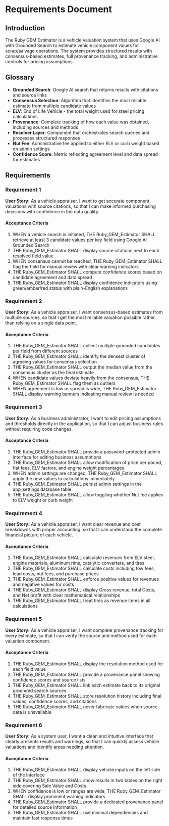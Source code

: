 # Requirements Document

## Introduction

The Ruby GEM Estimator is a vehicle valuation system that uses Google AI with Grounded Search to estimate vehicle component values for scrap/salvage operations. The system provides structured results with consensus-based estimates, full provenance tracking, and administrative controls for pricing assumptions.

## Glossary

- **Grounded Search**: Google AI search that returns results with citations and source links
- **Consensus Selection**: Algorithm that identifies the most reliable estimate from multiple candidate values
- **ELV**: End of Life Vehicle - the total weight used for steel pricing calculations
- **Provenance**: Complete tracking of how each value was obtained, including sources and methods
- **Resolver Layer**: Component that orchestrates search queries and processes structured responses
- **Nut Fee**: Administrative fee applied to either ELV or curb weight based on admin settings
- **Confidence Score**: Metric reflecting agreement level and data spread for estimates

## Requirements

### Requirement 1

**User Story:** As a vehicle appraiser, I want to get accurate component valuations with source citations, so that I can make informed purchasing decisions with confidence in the data quality.

#### Acceptance Criteria

1. WHEN a vehicle search is initiated, THE Ruby_GEM_Estimator SHALL retrieve at least 3 candidate values per key field using Google AI Grounded Search
2. THE Ruby_GEM_Estimator SHALL display source citations next to each resolved field value
3. WHEN consensus cannot be reached, THE Ruby_GEM_Estimator SHALL flag the field for manual review with clear warning indicators
4. THE Ruby_GEM_Estimator SHALL compute confidence scores based on candidate agreement and data spread
5. THE Ruby_GEM_Estimator SHALL display confidence indicators using green/amber/red status with plain-English explanations

### Requirement 2

**User Story:** As a vehicle appraiser, I want consensus-based estimates from multiple sources, so that I get the most reliable valuation possible rather than relying on a single data point.

#### Acceptance Criteria

1. THE Ruby_GEM_Estimator SHALL collect multiple grounded candidates per field from different sources
2. THE Ruby_GEM_Estimator SHALL identify the densest cluster of agreeing values for consensus selection
3. THE Ruby_GEM_Estimator SHALL output the median value from the consensus cluster as the final estimate
4. WHEN candidate values deviate heavily from the consensus, THE Ruby_GEM_Estimator SHALL flag them as outliers
5. WHEN agreement is low or spread is wide, THE Ruby_GEM_Estimator SHALL display warning banners indicating manual review is needed

### Requirement 3

**User Story:** As a business administrator, I want to edit pricing assumptions and thresholds directly in the application, so that I can adjust business rules without requiring code changes.

#### Acceptance Criteria

1. THE Ruby_GEM_Estimator SHALL provide a password-protected admin interface for editing business assumptions
2. THE Ruby_GEM_Estimator SHALL allow modification of price per pound, flat fees, ELV factors, and engine weight percentages
3. WHEN admin settings are changed, THE Ruby_GEM_Estimator SHALL apply the new values to calculations immediately
4. THE Ruby_GEM_Estimator SHALL persist admin settings in the app_settings database table
5. THE Ruby_GEM_Estimator SHALL allow toggling whether Nut fee applies to ELV weight or curb weight

### Requirement 4

**User Story:** As a vehicle appraiser, I want clear revenue and cost breakdowns with proper accounting, so that I can understand the complete financial picture of each vehicle.

#### Acceptance Criteria

1. THE Ruby_GEM_Estimator SHALL calculate revenues from ELV steel, engine materials, aluminum rims, catalytic converters, and tires
2. THE Ruby_GEM_Estimator SHALL calculate costs including tow fees, lead costs, nut fees, and purchase prices
3. THE Ruby_GEM_Estimator SHALL enforce positive values for revenues and negative values for costs
4. THE Ruby_GEM_Estimator SHALL display Gross revenue, total Costs, and Net profit with clear mathematical relationships
5. THE Ruby_GEM_Estimator SHALL treat tires as revenue items in all calculations

### Requirement 5

**User Story:** As a vehicle appraiser, I want complete provenance tracking for every estimate, so that I can verify the source and method used for each valuation component.

#### Acceptance Criteria

1. THE Ruby_GEM_Estimator SHALL display the resolution method used for each field value
2. THE Ruby_GEM_Estimator SHALL provide a provenance panel showing confidence scores and source lists
3. THE Ruby_GEM_Estimator SHALL link each estimate back to its original grounded search sources
4. THE Ruby_GEM_Estimator SHALL store resolution history including final values, confidence scores, and citations
5. THE Ruby_GEM_Estimator SHALL never fabricate values when source data is unavailable

### Requirement 6

**User Story:** As a system user, I want a clean and intuitive interface that clearly presents results and warnings, so that I can quickly assess vehicle valuations and identify areas needing attention.

#### Acceptance Criteria

1. THE Ruby_GEM_Estimator SHALL display vehicle inputs on the left side of the interface
2. THE Ruby_GEM_Estimator SHALL show results in two tables on the right side covering Sale Value and Costs
3. WHEN confidence is low or ranges are wide, THE Ruby_GEM_Estimator SHALL display prominent warning indicators
4. THE Ruby_GEM_Estimator SHALL provide a dedicated provenance panel for detailed source information
5. THE Ruby_GEM_Estimator SHALL use minimal dependencies and maintain fast response times
